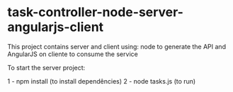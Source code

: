 # task-controller-node-server-angularjs-client
This project contains server and client using: node to generate the API and AngularJS on cliente to consume the service

To start the server project:

1 - npm install (to install dependêncies)
2 - node tasks.js (to run)
